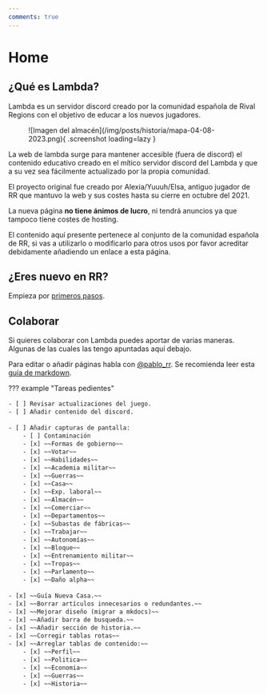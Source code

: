 ```yaml
---
comments: true
---
```


# Home

## ¿Qué es Lambda?

Lambda es un servidor discord creado por la comunidad española de Rival Regions con el objetivo de educar a los nuevos jugadores.

<figure markdown>
  ![Imagen del almacén](/img/posts/historia/mapa-04-08-2023.png){ .screenshot loading=lazy }
</figure>

La web de lambda surge para mantener accesible (fuera de discord) el contenido educativo creado en el mítico servidor discord del Lambda y que a su vez sea fácilmente actualizado por la propia comunidad.

El proyecto original fue creado por Alexia/Yuuuh/Elsa, antiguo jugador de RR que mantuvo la web y sus costes hasta su cierre en octubre del 2021.

La nueva página **no tiene ánimos de lucro**, ni tendrá anuncios ya que tampoco tiene costes de hosting.

El contenido aquí presente pertenece al conjunto de la comunidad española de RR, si vas a utilizarlo o modificarlo para otros usos por favor acreditar debidamente añadiendo un enlace a esta página.

## ¿Eres nuevo en RR?

Empieza por [primeros pasos](/01-Primeros-Pasos).

## Colaborar

Si quieres colaborar con Lambda puedes aportar de varias maneras. Algunas de las cuales las tengo apuntadas aquí debajo.

Para editar o añadir páginas habla con [@pablo_rr](https://t.me/pablo_rr).
Se recomienda leer esta [guía de markdown](https://docs.github.com/es/github/writing-on-github/getting-started-with-writing-and-formatting-on-github/basic-writing-and-formatting-syntax).

??? example "Tareas pedientes"

    - [ ] Revisar actualizaciones del juego.
    - [ ] Añadir contenido del discord.

    - [ ] Añadir capturas de pantalla:
        - [ ] Contaminación
        - [x] ~~Formas de gobierno~~
        - [x] ~~Votar~~
        - [x] ~~Habilidades~~
        - [x] ~~Academia militar~~
        - [x] ~~Guerras~~
        - [x] ~~Casa~~
        - [x] ~~Exp. laboral~~
        - [x] ~~Almacén~~
        - [x] ~~Comerciar~~
        - [x] ~~Departamentos~~
        - [x] ~~Subastas de fábricas~~
        - [x] ~~Trabajar~~
        - [x] ~~Autonomías~~
        - [x] ~~Bloque~~
        - [x] ~~Entrenamiento militar~~
        - [x] ~~Tropas~~
        - [x] ~~Parlamento~~
        - [x] ~~Daño alpha~~

    - [x] ~~Guía Nueva Casa.~~
    - [x] ~~Borrar artículos innecesarios o redundantes.~~
    - [x] ~~Mejorar diseño (migrar a mkdocs)~~
    - [x] ~~Añadir barra de busqueda.~~
    - [x] ~~Añadir sección de historia.~~
    - [x] ~~Corregir tablas rotas~~
    - [x] ~~Arreglar tablas de contenido:~~
        - [x] ~~Perfil~~
        - [x] ~~Politica~~
        - [x] ~~Economia~~
        - [x] ~~Guerras~~
        - [x] ~~Historia~~
